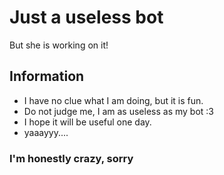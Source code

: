 # Just a useless bot
But she is working on it!

## Information
- I have no clue what I am doing, but it is fun.
- Do not judge me, I am as useless as my bot :3
- I hope it will be useful one day.
- yaaayyy....

### I'm honestly crazy, sorry
